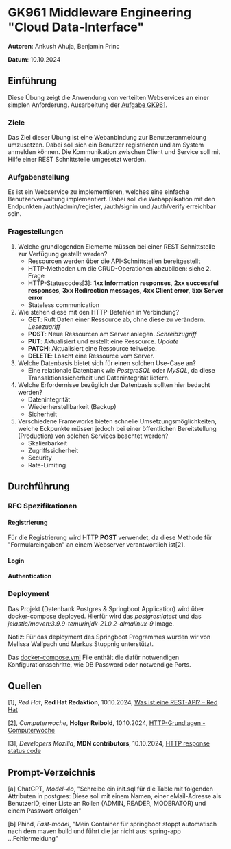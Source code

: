 # GK961 Middleware Engineering "Cloud Data-Interface"
**Autoren**: Ankush Ahuja, Benjamin Princ

**Datum**: 10.10.2024

## Einführung
Diese Übung zeigt die Anwendung von verteilten Webservices an einer simplen Anforderung.
Ausarbeitung der [Aufgabe GK961](https://elearning.tgm.ac.at/mod/assign/view.php?id=136679).

### Ziele
Das Ziel dieser Übung ist eine Webanbindung zur Benutzeranmeldung umzusetzen. Dabei soll sich ein Benutzer registrieren und am System anmelden können.
Die Kommunikation zwischen Client und Service soll mit Hilfe einer REST Schnittstelle umgesetzt werden.

### Aufgabenstellung
Es ist ein Webservice zu implementieren, welches eine einfache Benutzerverwaltung implementiert. Dabei soll die Webapplikation mit den Endpunkten /auth/admin/register, /auth/signin und /auth/verify erreichbar sein.

### Fragestellungen
1. Welche grundlegenden Elemente müssen bei einer REST Schnittstelle zur Verfügung gestellt werden?
    * Ressourcen werden über die API-Schnittstellen bereitgestellt
    * HTTP-Methoden um die CRUD-Operationen abzubilden: siehe 2. Frage
    * HTTP-Statuscodes[3]: **1xx Information responses**, **2xx successful responses**, **3xx Redirection messages**, **4xx Client error**, **5xx Server error**
    * Stateless communication 
2. Wie stehen diese mit den HTTP-Befehlen in Verbindung?
   * **GET**: Ruft Daten einer Ressource ab, ohne diese zu verändern. *Lesezugriff* 
   * **POST**: Neue Ressourcen am Server anlegen. *Schreibzugriff*
   * **PUT**: Aktualisiert und erstellt eine Ressource. *Update*
   * **PATCH**: Aktualisiert eine Ressource teilweise.
   * **DELETE**: Löscht eine Ressource vom Server.
3. Welche Datenbasis bietet sich für einen solchen Use-Case an?
   * Eine relationale Datenbank wie *PostgreSQL* oder *MySQL*, da diese Transaktionssicherheit und Datenintegrität liefern.
4. Welche Erfordernisse bezüglich der Datenbasis sollten hier bedacht werden?
   * Datenintegrität
   * Wiederherstellbarkeit (Backup)
   * Sicherheit
5. Verschiedene Frameworks bieten schnelle Umsetzungsmöglichkeiten, welche Eckpunkte müssen jedoch bei einer öffentlichen Bereitstellung (Production) von solchen Services beachtet werden?
   * Skalierbarkeit
   * Zugriffssicherheit
   * Security
   * Rate-Limiting

## Durchführung

### RFC Spezifikationen
#### Registrierung
Für die Registrierung wird HTTP **POST** verwendet, da diese Methode für "Formulareingaben" an einem Webserver verantwortlich ist[2].

#### Login

#### Authentication

### Deployment
Das Projekt (Datenbank Postgres & Springboot Application) wird über docker-compose deployed. Hierfür wird das *postgres:latest* und das *jelastic/maven:3.9.9-temurinjdk-21.0.2-almalinux-9* Image.

Notiz: Für das deployment des Springboot Programmes wurden wir von Melissa Wallpach und Markus Stuppnig unterstützt.

Das [docker-compose.yml](/deployment/docker-compose.yml) File enthält die dafür notwendigen Konfigurationsschritte, wie DB Password oder notwendige Ports.
## Quellen
[1], *Red Hat*, **Red Hat Redaktion**, 10.10.2024, [Was ist eine REST-API? – Red Hat](https://www.redhat.com/de/topics/api/what-is-a-rest-api)

[2], *Computerwoche*, **Holger Reibold**, 10.10.2024, [HTTP-Grundlagen - Computerwoche](https://www.computerwoche.de/article/2852726/hypertext-transfer-protocol.html)

[3], *Developers Mozilla*, **MDN contributors**, 10.10.2024, [HTTP response status code](https://developer.mozilla.org/en-US/docs/Web/HTTP/Status)
## Prompt-Verzeichnis
[a] ChatGPT, *Model-4o*, "Schreibe ein init.sql für die Table mit folgenden Attributen in postgres: Diese soll mit einem Namen, einer eMail-Adresse als BenutzerID, einer Liste an Rollen (ADMIN, READER, MODERATOR) und einem Passwort erfolgen"

[b] Phind, *Fast-model*, "Mein Container für springboot stoppt automatisch nach dem maven build und führt die jar nicht aus: spring-app ...Fehlermeldung"
